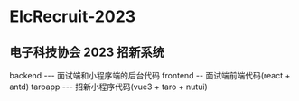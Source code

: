 # ElcRecruit-2023

## 电子科技协会 2023 招新系统

backend --- 面试端和小程序端的后台代码
frontend -- 面试端前端代码(react + antd)
taroapp --- 招新小程序代码(vue3 + taro + nutui)
